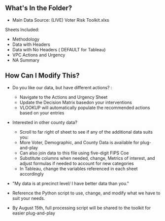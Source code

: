 ## What's In the Folder?
* Main Data Source: (LIVE) Voter Risk Toolkit.xlxs

Sheets Included:

* Methodology
* Data with Headers
* Data with No Headers ( DEFAULT for Tableau)
* VPC Actions and Urgency
* NA Summary


## How Can I Modify This?

* Do you like our data, but have different actions? :
  * Navigate to  the Actions and Urgency Sheet
  * Update the Decision Matrix basedon your interventions 
  * VLOOKUP will automatically populate the  recommended actions based on your entries

* Interested in other county data? 
  * Scroll to far right of sheet to see if any of the additional data suits you:
   * More Voter, Demographic, and County Data is available for plug-and-play
   * Can also join data to  this file  using five-digit FIPS Coe
  * Substitute columns when needed, change, Metrics of interest, and adjust formulas  if needed to account for new categories
  * In Tableau, change the variables referenced in each sheet accordingly

* "My data is at precinct level/ I have better data than you."
 * Reference the Python script to use, change, and modify what we have to suit your needs. 
 * By August 15th, full processing script will be shared to the toolkit for easier plug-and-play
